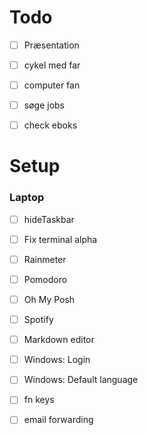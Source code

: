 # Todo
- [ ] Præsentation
- [ ] cykel med far
- [ ] computer fan
- [ ] søge jobs
- [ ] check eboks


# Setup
### Laptop
- [ ] hideTaskbar
- [ ] Fix terminal alpha
- [ ] Rainmeter
- [ ] Pomodoro
- [ ] Oh My Posh
- [ ] Spotify
- [ ] Markdown editor
- [ ] Windows: Login
- [ ] Windows: Default language
- [ ] fn keys
- [ ] email forwarding

